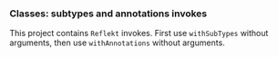 ### Classes: subtypes and annotations invokes

This project contains `Reflekt` invokes. 
First use `withSubTypes` without arguments, 
then use `withAnnotations` without arguments.
